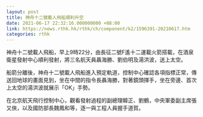 ```yaml
---
layout: post
title: 神舟十二號載人飛船順利升空
date: 2021-06-17 22:32:16.000000000 +08:00
link: https://news.rthk.hk/rthk/ch/component/k2/1596391-20210617.htm
categories: rthk
---
```


神舟十二號載人飛船，早上9時22分，由長征二號F遙十二運載火箭搭載，在酒泉衛星發射中心順利發射，將三名航天員聶海勝、劉伯明及湯洪波，送上太空。

船箭分離後，神舟十二號載人飛船進入預定軌道，控制中心確認各項指標正常，傳送回地球的畫面見到，坐在中間的指令長聶海勝，對著鏡頭揮手，坐在旁邊、首次上太空的湯洪波就展示「OK」手勢。

在北京航天飛行控制中心，觀看發射過程的副總理韓正、劉鶴，中央軍委副主席張又俠，以及國防部長魏鳳和等，逐一與工程人員握手道賀。
